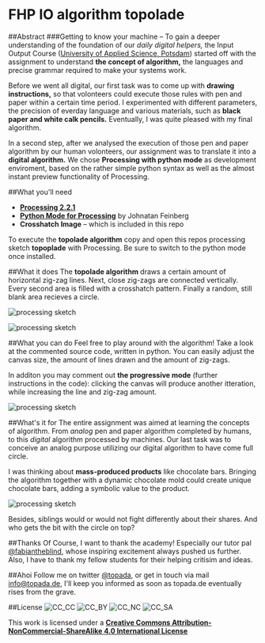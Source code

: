 FHP IO algorithm topolade
======

##Abstract
###Getting to know your machine – To gain a deeper understanding of the foundation of our *daily digital helpers,* the Input Output Course ([University of Applied Science, Potsdam](http://www.fh-potsdam.de/)) started off with the assignment to understand **the concept of algorithm,** the languages and precise grammar required to make your systems work.

Before we went all digital, our first task was to come up with **drawing instructions,** so that volonteers could execute those rules with pen and paper within a certain time period. I experimented with different parameters, the precision of everday language and various materials, such as **black paper and white calk pencils.** Eventually, I was quite pleased with my final algorithm. 

In a second step, after we analysed the execution of those pen and paper algorithm by our human volonteers, our assignment was to translate it into a **digital algorithm.** We chose **Processing with python mode** as development enviroment, based on the rather simple python syntax as well as the almost instant preview functionality of Processing.

##What you'll need
* [**Processing 2.2.1**](https://processing.org/)
* [**Python Mode for Processing**](https://github.com/jdf/processing.py#python-mode-for-processing) by Johnatan Feinberg
* **Crosshatch Image** – which is included in this repo

To execute the **topolade algorithm** copy and open this repos processing sketch **topoplade** with Processing. Be sure to switch to the python mode once installed. 


##What it does
The **topolade algorithm** draws a certain amount of horizontal zig-zag lines. Next, close zig-zags are connected vertically. Every second area is filled with a crosshatch pattern. Finally a random, still blank area recieves a circle.

![processing sketch](http://topada.hercules.uberspace.de/d_fhp/io/doc/01_algorithm/io_1-2.png)

![processing sketch](http://topada.hercules.uberspace.de/d_fhp/io/doc/01_algorithm/io_1-1.png)


##What you can do
Feel free to play around with the algorithm! Take a look at the commented source code, written in python. You can easily adjust the canvas size, the amount of lines drawn and the amount of zig-zags. 

In additon you may comment out **the progressive mode** (further instructions in the code): clicking the canvas will produce another itteration, while increasing the line and zig-zag amount.

![processing sketch](http://topada.hercules.uberspace.de/d_fhp/io/doc/01_algorithm/io_1-3.png) 

##What's it for
The entire assignment was aimed at learning the concepts of algorithm. From *analog* pen and paper algorithm completed by humans, to this *digital* algorithm processed by machines. Our last task was to conceive an analog purpose utilizing our digital algorithm to have come full circle.

I was thinking about **mass-produced products** like chocolate bars. Bringing the algorithm together with a dynamic chocolate mold could create unique chocolate bars, adding a symbolic value to the product.

![processing sketch](http://topada.hercules.uberspace.de/d_fhp/io/doc/01_algorithm/io_1-4.png)

Besides, siblings would or would not fight differently about their shares. And who gets the bit with the circle on top? 

##Thanks
Of Course, I want to thank the academy! Especially our tutor pal [@fabiantheblind](https://github.com/fabiantheblind), whose inspiring excitement always pushed us further. Also, I have to thank my fellow students for their helping critisim and ideas.

##Ahoi
Follow me on twitter [@topada](http://twitter.com/topada), or get in touch via mail [info@topada.de](mailto:info@topada.de), I'll keep you informed as soon as topada.de eventually rises from the grave.

##License
![CC_CC](http://creativecommons.org/wp-content/themes/creativecommons.org/images/chooser_cc.png)
![CC_BY](http://creativecommons.org/wp-content/themes/creativecommons.org/images/chooser_by.png)
![CC_NC](http://creativecommons.org/wp-content/themes/creativecommons.org/images/chooser_nc.png)
![CC_SA](http://creativecommons.org/wp-content/themes/creativecommons.org/images/chooser_sa.png)

This work is licensed under a [**Creative Commons Attribution-NonCommercial-ShareAlike 4.0 International License**](http://creativecommons.org/licenses/by-nc-sa/4.0/)
